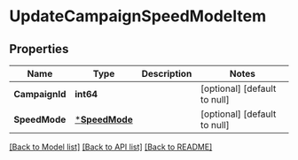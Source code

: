 # UpdateCampaignSpeedModeItem

## Properties
Name | Type | Description | Notes
------------ | ------------- | ------------- | -------------
**CampaignId** | **int64** |  | [optional] [default to null]
**SpeedMode** | [***SpeedMode**](SpeedMode.md) |  | [optional] [default to null]

[[Back to Model list]](../README.md#documentation-for-models) [[Back to API list]](../README.md#documentation-for-api-endpoints) [[Back to README]](../README.md)


